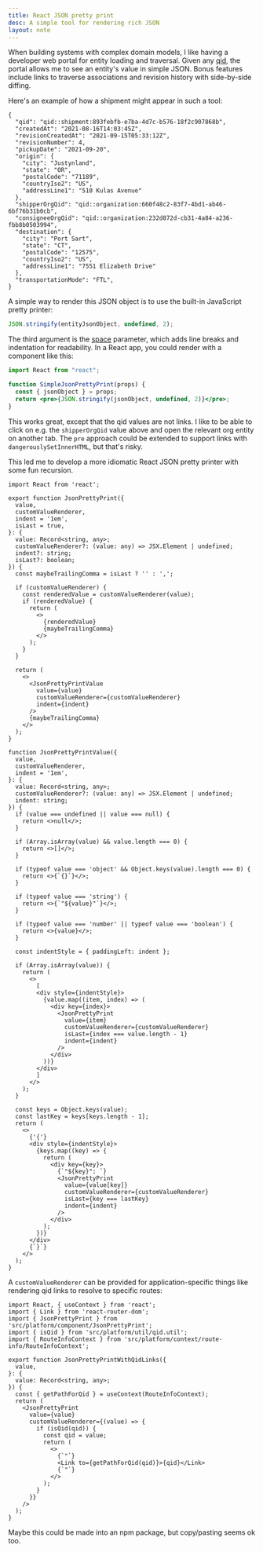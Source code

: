 ```yaml
---
title: React JSON pretty print
desc: A simple tool for rendering rich JSON
layout: note
---
```


When building systems with complex domain models, I like having a developer web portal for entity loading and traversal. Given any [qid](/notes/qualified-identifiers.html), the portal allows me to see an entity's value in simple JSON. Bonus features include links to traverse associations and revision history with side-by-side diffing.

Here's an example of how a shipment might appear in such a tool:

```
{
  "qid": "qid::shipment:893febfb-e7ba-4d7c-b576-18f2c907868b",
  "createdAt": "2021-08-16T14:03:45Z",
  "revisionCreatedAt": "2021-09-15T05:33:12Z",
  "revisionNumber": 4,
  "pickupDate": "2021-09-20",
  "origin": {
    "city": "Justynland",
    "state": "OR",
    "postalCode": "71189",
    "countryIso2": "US",
    "addressLine1": "510 Kulas Avenue"
  },
  "shipperOrgQid": "qid::organization:660f48c2-83f7-4bd1-ab46-6bf76b31b0cb",
  "consigneeOrgQid": "qid::organization:232d872d-cb31-4a84-a236-fbb8b0503994",
  "destination": {
    "city": "Port Sart",
    "state": "CT",
    "postalCode": "12575",
    "countryIso2": "US",
    "addressLine1": "7551 Elizabeth Drive"
  },
  "transportationMode": "FTL",
}
```

A simple way to render this JSON object is to use the built-in JavaScript pretty printer:

```js
JSON.stringify(entityJsonObject, undefined, 2);
```

The third argument is the [space](https://developer.mozilla.org/en-US/docs/Web/JavaScript/Reference/Global_Objects/JSON/stringify) parameter, which adds line breaks and indentation for readability. In a React app, you could render with a component like this:

```jsx
import React from "react";

function SimpleJsonPrettyPrint(props) {
  const { jsonObject } = props;
  return <pre>{JSON.stringify(jsonObject, undefined, 2)}</pre>;
}
```

This works great, except that the qid values are not links. I like to be able to click on e.g. the `shipperOrgQid` value above and open the relevant org entity on another tab. The `pre` approach could be extended to support links with `dangerouslySetInnerHTML`, but that's risky.

This led me to develop a more idiomatic React JSON pretty printer with some fun recursion.

```tsx
import React from 'react';

export function JsonPrettyPrint({
  value,
  customValueRenderer,
  indent = '1em',
  isLast = true,
}: {
  value: Record<string, any>;
  customValueRenderer?: (value: any) => JSX.Element | undefined;
  indent?: string;
  isLast?: boolean;
}) {
  const maybeTrailingComma = isLast ? '' : ',';

  if (customValueRenderer) {
    const renderedValue = customValueRenderer(value);
    if (renderedValue) {
      return (
        <>
          {renderedValue}
          {maybeTrailingComma}
        </>
      );
    }
  }

  return (
    <>
      <JsonPrettyPrintValue
        value={value}
        customValueRenderer={customValueRenderer}
        indent={indent}
      />
      {maybeTrailingComma}
    </>
  );
}

function JsonPrettyPrintValue({
  value,
  customValueRenderer,
  indent = '1em',
}: {
  value: Record<string, any>;
  customValueRenderer?: (value: any) => JSX.Element | undefined;
  indent: string;
}) {
  if (value === undefined || value === null) {
    return <>null</>;
  }

  if (Array.isArray(value) && value.length === 0) {
    return <>[]</>;
  }

  if (typeof value === 'object' && Object.keys(value).length === 0) {
    return <>{`{}`}</>;
  }

  if (typeof value === 'string') {
    return <>{`"${value}"`}</>;
  }

  if (typeof value === 'number' || typeof value === 'boolean') {
    return <>{value}</>;
  }

  const indentStyle = { paddingLeft: indent };

  if (Array.isArray(value)) {
    return (
      <>
        [
        <div style={indentStyle}>
          {value.map((item, index) => (
            <div key={index}>
              <JsonPrettyPrint
                value={item}
                customValueRenderer={customValueRenderer}
                isLast={index === value.length - 1}
                indent={indent}
              />
            </div>
          ))}
        </div>
        ]
      </>
    );
  }

  const keys = Object.keys(value);
  const lastKey = keys[keys.length - 1];
  return (
    <>
      {'{'}
      <div style={indentStyle}>
        {keys.map((key) => {
          return (
            <div key={key}>
              {`"${key}": `}
              <JsonPrettyPrint
                value={value[key]}
                customValueRenderer={customValueRenderer}
                isLast={key === lastKey}
                indent={indent}
              />
            </div>
          );
        })}
      </div>
      {`}`}
    </>
  );
}
```

A `customValueRenderer` can be provided for application-specific things like rendering qid links to resolve to specific routes:

```tsx
import React, { useContext } from 'react';
import { Link } from 'react-router-dom';
import { JsonPrettyPrint } from 'src/platform/component/JsonPrettyPrint';
import { isQid } from 'src/platform/util/qid.util';
import { RouteInfoContext } from 'src/platform/context/route-info/RouteInfoContext';

export function JsonPrettyPrintWithQidLinks({
  value,
}: {
  value: Record<string, any>;
}) {
  const { getPathForQid } = useContext(RouteInfoContext);
  return (
    <JsonPrettyPrint
      value={value}
      customValueRenderer={(value) => {
        if (isQid(qid)) {
          const qid = value;
          return (
            <>
              {`"`}
              <Link to={getPathForQid(qid)}>{qid}</Link>
              {`"`}
            </>
          );
        }
      }}
    />
  );
}
```

Maybe this could be made into an npm package, but copy/pasting seems ok too.